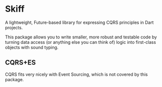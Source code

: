 # Skiff

A lightweight, Future-based library for expressing CQRS principles in Dart
projects.

This package allows you to write smaller, more robust and testable code by
turning data access (or anything else you can think of) logic into first-class
objects with sound typing.

## CQRS+ES

CQRS fits very nicely with Event Sourcing, which is not covered by this package.